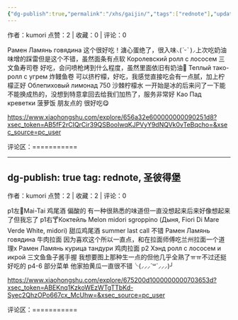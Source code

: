 ```yaml
---
{"dg-publish":true,"permalink":"/xhs/gaijin/","tags":["rednote"],"updated":"2025-03-17T22:48:55.540+08:00"}
---
```


作者：kumori
点赞：2   |   收藏：0   |   评论：0

Рамен Ламянь говядина 这个很好吃！溏心蛋绝了，很入味⸜(*ˊᵕˋ* )⸝‬上次吃奶油味增的踩雷但是这个不错，虽然面条有点软
Королевский ролл с лососем 三文鱼寿司卷 好吃，会问喷枪烤到什么程度，虽然里面依旧有奶油🤣
Теплый тако-ролл с угрем 炸鳗鱼卷 可以挤柠檬，好吃，我感觉直接吃会有一点腻，加上柠檬正好
Облепиховый лимонад 750 沙棘柠檬水 一开始是冰的后来问了一下能不能换成热的，没想到特意拿回去给我们加热了，服务非常好
Као Пад креветки 菠萝饭 朋友点的 很好吃😋

https://www.xiaohongshu.com/explore/656a32e600000000090251d8?xsec_token=AB5fF2rCIQrCir39QSBooIwqKJPVyY9dNQVk0vTeBqcho=&xsec_source=pc_user

评论区：===========


---
dg-publish: true
tag: rednote, 圣彼得堡
---
作者：kumori
点赞：2   |   收藏：2   |   评论：0

p1左🍹Mai-Tai 鸡尾酒 偏酸的 有一种很熟悉的味道但一直没想起来后来好像想起来了但我忘了
p1右🍸Коктейль Melon midori sgroppino (Дыня, Fiori Di Mare Verde White, midori) 甜瓜鸡尾酒 summer last call 不错
Рамен Ламянь говядина 牛肉拉面 因为喜欢这个所以一直点，和在拉面师傅吃兰州拉面一个道理x
Рамен Ламянь курица тандури 鸡肉拉面
p2 Хэнд ролл с лососем и икрой 三文鱼鱼子酱手握 我想要图上那种生一点的但他几乎全熟了ㅠㅠ不过还挺好吃的
p4-6 部分菜单
他家拍黄瓜一直很不错╰(⸝⸝⸝´꒳`⸝⸝⸝)╯

https://www.xiaohongshu.com/explore/675200d1000000000703653d?xsec_token=ABEKnq1KzkoWEzWTgTTbKd-Syec2QhzOPo667cx_McUhw=&xsec_source=pc_user

评论区：===========

